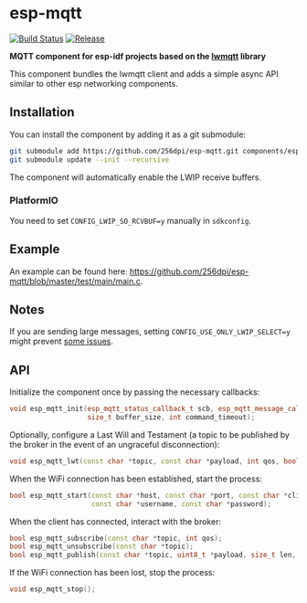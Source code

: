# esp-mqtt

[![Build Status](https://travis-ci.org/256dpi/esp-mqtt.svg?branch=master)](https://travis-ci.org/256dpi/esp-mqtt)
[![Release](https://img.shields.io/github/release/256dpi/esp-mqtt.svg)](https://github.com/256dpi/esp-mqtt/releases)

**MQTT component for esp-idf projects based on the [lwmqtt](https://github.com/256dpi/lwmqtt) library**

This component bundles the lwmqtt client and adds a simple async API similar to other esp networking components.

## Installation

You can install the component by adding it as a git submodule:

```bash
git submodule add https://github.com/256dpi/esp-mqtt.git components/esp-mqtt
git submodule update --init --recursive
```

The component will automatically enable the LWIP receive buffers.

### PlatformIO

You need to set `CONFIG_LWIP_SO_RCVBUF=y` manually in `sdkconfig`.

## Example

An example can be found here: https://github.com/256dpi/esp-mqtt/blob/master/test/main/main.c.

## Notes

If you are sending large messages, setting `CONFIG_USE_ONLY_LWIP_SELECT=y` might prevent [some issues](https://github.com/espressif/esp-mqtt/issues/48).

## API

Initialize the component once by passing the necessary callbacks:

```c++
void esp_mqtt_init(esp_mqtt_status_callback_t scb, esp_mqtt_message_callback_t mcb,
                   size_t buffer_size, int command_timeout);
```

Optionally, configure a Last Will and Testament (a topic to be published by the broker in the event of an ungraceful disconnection):

```c++
void esp_mqtt_lwt(const char *topic, const char *payload, int qos, bool retained);
```

When the WiFi connection has been established, start the process:

```c++
bool esp_mqtt_start(const char *host, const char *port, const char *client_id,
                    const char *username, const char *password);
```

When the client has connected, interact with the broker:

```c++
bool esp_mqtt_subscribe(const char *topic, int qos);
bool esp_mqtt_unsubscribe(const char *topic);
bool esp_mqtt_publish(const char *topic, uint8_t *payload, size_t len, int qos, bool retained);
```

If the WiFi connection has been lost, stop the process:

```c++
void esp_mqtt_stop();
```
